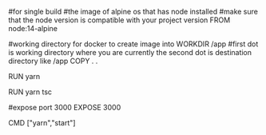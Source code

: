 #for single build
#the image of alpine os that has node installed
#make sure that the node version is compatible with your project version
FROM node:14-alpine

#working directory for docker to create image into
WORKDIR /app
#first dot is working directory where you are currently the second dot is destination directory like /app
COPY . .

RUN yarn

RUN yarn tsc

#expose port 3000
EXPOSE 3000

CMD ["yarn","start"]
